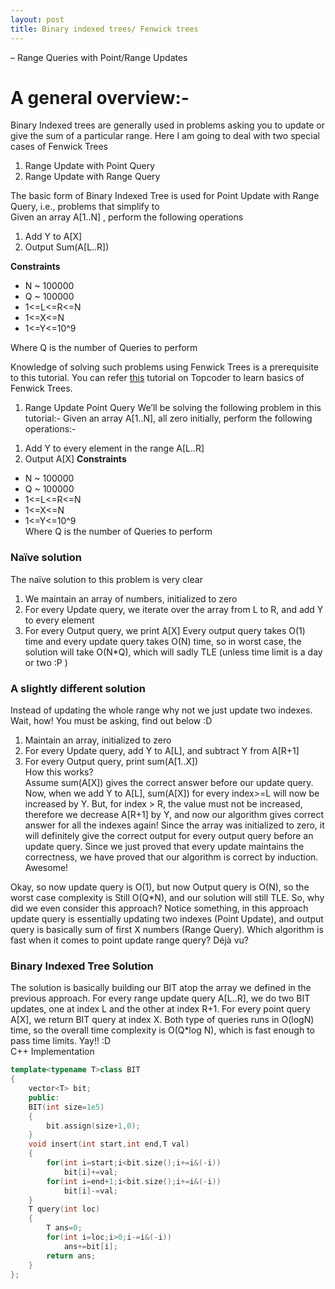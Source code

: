 ```yaml
---
layout: post
title: Binary indexed trees/ Fenwick trees 
---
```


– Range Queries with Point/Range Updates

# A general overview:-
Binary Indexed trees are generally used in problems asking you to update or give the sum of a particular range. Here I am going to deal with two special cases of Fenwick Trees  
1. Range Update with Point Query
2. Range Update with Range Query

The basic form of Binary Indexed Tree is used for Point Update with Range Query, i.e., problems that simplify to  
Given an array A[1..N] , perform the following operations   
1. Add Y to A[X]  
2. Output Sum(A[L..R])  

**Constraints**
* N ~ 100000  
* Q ~ 100000  
* 1<=L<=R<=N  
* 1<=X<=N  
* 1<=Y<=10^9

Where Q is the number of Queries to perform

Knowledge of solving such problems using Fenwick Trees is a prerequisite to this tutorial. You can refer [this](fenwick-trees) tutorial on Topcoder to learn basics of Fenwick Trees.

1) Range Update Point Query
We’ll be solving the following problem in this tutorial:-
Given an array A[1..N], all zero initially, perform the following operations:-
1. Add Y to every element in the range A[L..R] 
2. Output A[X]
**Constraints**
* N ~ 100000
* Q ~ 100000
* 1<=L<=R<=N
* 1<=X<=N
* 1<=Y<=10^9  
Where Q is the number of Queries to perform

### Naïve solution
The naïve solution to this problem is very clear
1. We maintain an array of numbers, initialized to zero
2. For every Update query, we iterate over the array from L to R, and add Y to every element
3. For every Output query, we print A[X]
Every output query takes O(1) time and every update query takes O(N) time, so in worst case, the solution will take O(N*Q), which will sadly TLE (unless time limit is a day or two :P )

### A slightly different solution
Instead of updating the whole range why not we just update two indexes. Wait, how! You must be asking, find out below :D  
1. Maintain an array, initialized to zero  
2. For every Update query, add Y to A[L], and subtract Y from A[R+1]  
3. For every Output query, print sum(A[1..X])  
How this works?  
Assume sum(A[X]) gives the correct answer before our update query. Now, when we add Y to A[L], sum(A[X]) for every index>=L will now be increased by Y. But, for index > R, the value must not be increased, therefore we decrease A[R+1] by Y, and now our algorithm gives correct answer for all the indexes again! Since the array was initialized to zero, it will definitely give the correct output for every output query before an update query. Since we just proved that every update maintains the correctness, we have proved that our algorithm is correct by induction. Awesome!

Okay, so now update query is O(1), but now Output query is O(N), so the worst case complexity is 
Still O(Q*N), and our solution will still TLE.
So, why did we even consider this approach? 
Notice something, in this approach update query is essentially updating two indexes (Point Update), and output query is basically sum of first X numbers (Range Query). Which algorithm is fast when it comes to point update range query? Déjà vu?

### Binary Indexed Tree Solution
The solution is basically building our BIT atop the array we defined in the previous approach.
 For every range update query A[L..R], we do two BIT updates, one at index L and the other at index R+1.
 For every point query A[X], we return BIT query at index X. 
Both type of queries runs in O(logN) time, so the overall time complexity is O(Q*log N), which is fast enough to pass time limits. Yay!! :D  
C++ Implementation  
```cpp
template<typename T>class BIT
{
    vector<T> bit;  
    public:  
    BIT(int size=1e5)  
    {  
        bit.assign(size+1,0);  
    }  
    void insert(int start,int end,T val)  
    {  
        for(int i=start;i<bit.size();i+=i&(-i))  
            bit[i]+=val;  
        for(int i=end+1;i<bit.size();i+=i&(-i))  
            bit[i]-=val;  
    }  
    T query(int loc)  
    {  
        T ans=0;  
        for(int i=loc;i>0;i-=i&(-i))  
            ans+=bit[i];  
        return ans;  
    }  
};  
```

[fenwick-trees]: https://www.topcoder.com/community/data-science/data-science-tutorials/binary-indexed-trees/
